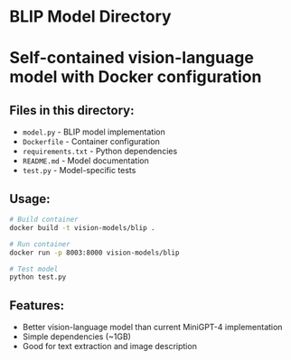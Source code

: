 # BLIP Model Directory
# Self-contained vision-language model with Docker configuration

## Files in this directory:
- `model.py` - BLIP model implementation
- `Dockerfile` - Container configuration
- `requirements.txt` - Python dependencies
- `README.md` - Model documentation
- `test.py` - Model-specific tests

## Usage:
```bash
# Build container
docker build -t vision-models/blip .

# Run container
docker run -p 8003:8000 vision-models/blip

# Test model
python test.py
```

## Features:
- Better vision-language model than current MiniGPT-4 implementation
- Simple dependencies (~1GB)
- Good for text extraction and image description





